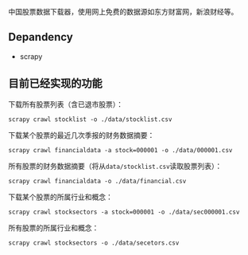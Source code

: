 中国股票数据下载器，使用网上免费的数据源如东方财富网，新浪财经等。

## Depandency

* scrapy

## 目前已经实现的功能

下载所有股票列表（含已退市股票）：

```scrapy crawl stocklist -o ./data/stocklist.csv```

下载某个股票的最近几次季报的财务数据摘要：

```scrapy crawl financialdata -a stock=000001 -o ./data/000001.csv```

所有股票的财务数据摘要（将从```data/stocklist.csv```读取股票列表）：

```scrapy crawl financialdata -o ./data/financial.csv```

下载某个股票的所属行业和概念：

```scrapy crawl stocksectors -a stock=000001 -o ./data/sec000001.csv```

所有股票的所属行业和概念：

```scrapy crawl stocksectors -o ./data/secetors.csv```
